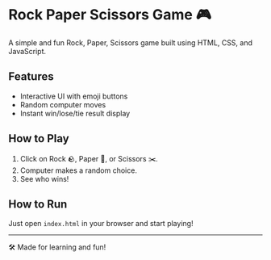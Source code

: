 
# Rock Paper Scissors Game 🎮

A simple and fun Rock, Paper, Scissors game built using HTML, CSS, and JavaScript.

## Features
- Interactive UI with emoji buttons
- Random computer moves
- Instant win/lose/tie result display

## How to Play
1. Click on Rock 🪨, Paper 📄, or Scissors ✂️.
2. Computer makes a random choice.
3. See who wins!

## How to Run
Just open `index.html` in your browser and start playing!

---

🛠️ Made for learning and fun!
